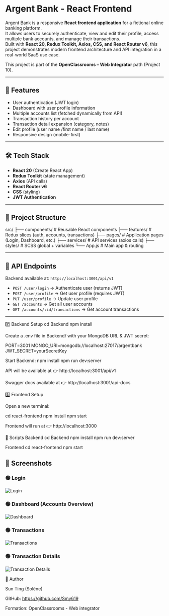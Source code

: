 # Argent Bank - React Frontend

Argent Bank is a responsive **React frontend application** for a fictional online banking platform.  
It allows users to securely authenticate, view and edit their profile, access multiple bank accounts, and manage their transactions.  
Built with **React 20, Redux Toolkit, Axios, CSS, and React Router v6**, this project demonstrates modern frontend architecture and API integration in a real-world SaaS use case.  

This project is part of the **OpenClassrooms – Web Integrator** path (Project 10). 

---

## 🚀 Features

- User authentication (JWT login)
- Dashboard with user profile information
- Multiple accounts list (fetched dynamically from API)
- Transaction history per account
- Transaction detail expansion (category, notes)
- Edit profile (user name /first name / last name)
- Responsive design (mobile-first)

---

## 🛠️ Tech Stack

- **React 20** (Create React App)
- **Redux Toolkit** (state management)
- **Axios** (API calls)
- **React Router v6**
- **CSS** (styling)
- **JWT Authentication**

---

## 📂 Project Structure

src/
├── components/ # Reusable React components
├── features/ # Redux slices (auth, accounts, transactions)
├── pages/ # Application pages (Login, Dashboard, etc.)
├── services/ # API services (axios calls)
├── styles/ # SCSS global + variables
└── App.js # Main app & routing

---

## 🔑 API Endpoints

Backend available at: `http://localhost:3001/api/v1`

- `POST /user/login` → Authenticate user (returns JWT)
- `POST /user/profile` → Get user profile (requires JWT)
- `PUT /user/profile` → Update user profile
- `GET /accounts` → Get all user accounts
- `GET /accounts/:id/transactions` → Get account transactions

---

2️⃣ Backend Setup
cd Backend
npm install


Create a .env file in Backend/ with your MongoDB URL & JWT secret:

PORT=3001
MONGO_URI=mongodb://localhost:27017/argentbank
JWT_SECRET=yourSecretKey


Start Backend:
npm install
npm run dev:server


API will be available at 👉 http://localhost:3001/api/v1

Swagger docs available at 👉 http://localhost:3001/api-docs

3️⃣ Frontend Setup

Open a new terminal:

cd react-frontend
npm install
npm start

Frontend will run at 👉 http://localhost:3000

🧪 Scripts
Backend
cd Backend
npm install
npm run dev:server

Frontend
cd react-frontend
npm start

## 📸 Screenshots

### 🟢 Login
![Login](./img/login.png)

### 🟢 Dashboard (Accounts Overview)
![Dashboard](./img/dashboard.png)

### 🟢 Transactions
![Transactions](./img/transactions.png)

### 🟢 Transaction Details
![Transaction Details](./img/transaction-details.png)


👤 Author

Sun Ting (Solène)

GitHub: https://github.com/Smy619

Formation: OpenClassrooms - Web integrator

